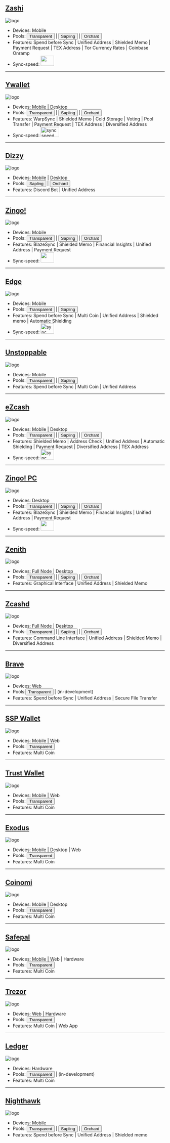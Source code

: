 
## [Zashi](https://electriccoin.co/zashi/)
![logo](https://i.ibb.co/HgsHnpN/zashiwallet.png "Zashi")
- Devices: Mobile
- Pools: 
  <a href="https://zechub.wiki/using-zcash/shielded-pools"><button>Transparent</button></a> | 
  <a href="https://zechub.wiki/using-zcash/shielded-pools"><button>Sapling</button></a> | 
  <a href="https://zechub.wiki/using-zcash/shielded-pools"><button>Orchard</button></a>
- Features: Spend before Sync | Unified Address | Shielded Memo | Payment Request | TEX Address | Tor Currency Rates | Coinbase Onramp
- Sync-speed: <img src="https://github.com/user-attachments/assets/750d3b0e-af0a-4599-b78e-cea9ac8e8eca" width="42" height="32">







---

## [Ywallet](https://ywallet.app/installation/)
![logo](https://i.ibb.co/z4QxCWp/ywalletcard.png "Ywallet")
- Devices: Mobile | Desktop
- Pools: 
  <a href="https://zechub.wiki/using-zcash/shielded-pools"><button>Transparent</button></a> | 
  <a href="https://zechub.wiki/using-zcash/shielded-pools"><button>Sapling</button></a> | 
  <a href="https://zechub.wiki/using-zcash/shielded-pools"><button>Orchard</button></a>
- Features: WarpSync | Shielded Memo | Cold Storage | Voting | Pool Transfer | Payment Request | TEX Address | Diversified Address
- Sync-speed: <img src="https://github.com/user-attachments/assets/405ffdc4-0ca7-4854-a048-d9d5fffa0eab" alt="sync speed" width="58" height="32">

---

## [Dizzy](https://youtu.be/IVkuo1CGPBU)
![logo](https://i.ibb.co/FH918w9/Dizzy-3.png "Dizzy")
- Devices: Mobile | Desktop
- Pools:
  <a href="https://zechub.wiki/using-zcash/shielded-pools"><button>Sapling</button></a> | 
  <a href="https://zechub.wiki/using-zcash/shielded-pools"><button>Orchard</button></a>
- Features: Discord Bot | Unified Address

---

## [Zingo!](https://www.zingolabs.org/)
![logo](https://i.ibb.co/bdJ49Ld/zingocard.png "Zingo!")
- Devices: Mobile
- Pools: 
  <a href="https://zechub.wiki/using-zcash/shielded-pools"><button>Transparent</button></a> | 
  <a href="https://zechub.wiki/using-zcash/shielded-pools"><button>Sapling</button></a> | 
  <a href="https://zechub.wiki/using-zcash/shielded-pools"><button>Orchard</button></a>
- Features: BlazeSync | Shielded Memo | Financial Insights | Unified Address | Payment Request
- Sync-speed: <img src="https://github.com/user-attachments/assets/c6c6da74-d4ff-4cdf-ba72-55a82bb4165d" width="42" height="32">

---

## [Edge](https://edge.app)
![logo](https://i.ibb.co/qCmmHk4/edgecard.png "Edge")
- Devices: Mobile
- Pools: 
  <a href="https://zechub.wiki/using-zcash/shielded-pools"><button>Transparent</button></a> | 
  <a href="https://zechub.wiki/using-zcash/shielded-pools"><button>Sapling</button></a>
- Features: Spend before Sync | Multi Coin | Unified Address | Shielded memo | Automatic Shielding
- Sync-speed: <img src="https://github.com/user-attachments/assets/c6207f4b-75ea-452d-8197-fba47622b2aa" alt="sync speed" width="42" height="32">

---

## [Unstoppable](https://unstoppable.money)
![logo](https://i.ibb.co/KXnS26y/unstoppablecard.png "Unstoppable")
- Devices: Mobile
- Pools: 
  <a href="https://zechub.wiki/using-zcash/shielded-pools"><button>Transparent</button></a> | 
  <a href="https://zechub.wiki/using-zcash/shielded-pools"><button>Sapling</button></a>
- Features: Spend before Sync | Multi Coin | Unified Address

---

## [eZcash](https://blog.nerdbank.net/ezcash-app)
![logo](https://i.ibb.co/C0q3jvw/e-Zcash-1.png "eZcash")
- Devices: Mobile | Desktop
- Pools: 
  <a href="https://zechub.wiki/using-zcash/shielded-pools"><button>Transparent</button></a> | 
  <a href="https://zechub.wiki/using-zcash/shielded-pools"><button>Sapling</button></a> | 
  <a href="https://zechub.wiki/using-zcash/shielded-pools"><button>Orchard</button></a>
- Features: Shielded Memo | Address Check | Unified Address | Automatic Shielding | Payment Request | Diversified Address | TEX Address
- Sync-speed: <img src="https://github.com/user-attachments/assets/cd3e7676-dced-4580-8af4-f93839699d11" alt="sync speed" width="42" height="32">

---

## [Zingo! PC](https://github.com/zingolabs/zingo-pc)
![logo](https://i.ibb.co/bdJ49Ld/zingocard.png "Zingo!")
- Devices: Desktop
- Pools: 
  <a href="https://zechub.wiki/using-zcash/shielded-pools"><button>Transparent</button></a> | 
  <a href="https://zechub.wiki/using-zcash/shielded-pools"><button>Sapling</button></a> | 
  <a href="https://zechub.wiki/using-zcash/shielded-pools"><button>Orchard</button></a>
- Features: BlazeSync | Shielded Memo | Financial Insights | Unified Address | Payment Request
- Sync-speed: <img src="https://github.com/user-attachments/assets/c6c6da74-d4ff-4cdf-ba72-55a82bb4165d" width="42" height="32">

---

## [Zenith](https://git.vergara.tech/Vergara_Tech/zenith)
![logo](https://i.ibb.co/VtPBnm6/zenith-2.png "Zenith")
- Devices: Full Node | Desktop
- Pools: 
  <a href="https://zechub.wiki/using-zcash/shielded-pools"><button>Transparent</button></a> | 
  <a href="https://zechub.wiki/using-zcash/shielded-pools"><button>Sapling</button></a> | 
  <a href="https://zechub.wiki/using-zcash/shielded-pools"><button>Orchard</button></a>
- Features: Graphical Interface | Unified Address | Shielded Memo

---

## [Zcashd](https://github.com/zcash/zcash)
![logo](https://i.ibb.co/Xz2NskW/zcashd.png "Zcashd")
- Devices: Full Node | Desktop
- Pools: 
  <a href="https://zechub.wiki/using-zcash/shielded-pools"><button>Transparent</button></a> | 
  <a href="https://zechub.wiki/using-zcash/shielded-pools"><button>Sapling</button></a> | 
  <a href="https://zechub.wiki/using-zcash/shielded-pools"><button>Orchard</button></a>
- Features: Command Line Interface | Unified Address | Shielded Memo | Diversified Address

---

## [Brave](https://brave.com/web3-privacy/)
![logo](https://i.ibb.co/6yqMNwZ/image-2024-01-13-170934865.png "Brave")
- Devices: Web
- Pools:<a href="https://zechub.wiki/using-zcash/shielded-pools"><button>Transparent</button></a> |  (in-development)
- Features: Spend before Sync | Unified Address | Secure File Transfer

---

## [SSP Wallet](https://sspwallet.io)
![logo](https://i.ibb.co/X3hdfSY/ssp-1.png "SSP Wallet")
- Devices: Mobile | Web
- Pools: <a href="https://zechub.wiki/using-zcash/shielded-pools"><button>Transparent</button></a> 
- Features: Multi Coin

---

## [Trust Wallet](https://trustwallet.com/download)
![logo](https://i.ibb.co/cNqxBJ1/trustwallet.png "Trust Wallet")
- Devices: Mobile | Web
- Pools: <a href="https://zechub.wiki/using-zcash/shielded-pools"><button>Transparent</button></a>
- Features: Multi Coin

---

## [Exodus](https://www.exodus.com/zcash-wallet-zec)
![logo](https://i.ibb.co/w0NNZNp/exoduscard.png "Exodus")
- Devices: Mobile | Desktop | Web
- Pools: <a href="https://zechub.wiki/using-zcash/shielded-pools"><button>Transparent</button></a> 
- Features: Multi Coin

---

## [Coinomi](https://www.coinomi.com/en/downloads)
![logo](https://i.ibb.co/QfHmjWY/coinomicard.png "Coinomi")
- Devices: Mobile | Desktop
- Pools: <a href="https://zechub.wiki/using-zcash/shielded-pools"><button>Transparent</button></a> 
- Features: Multi Coin

---

## [Safepal](https://safepal.com)
![logo](https://i.ibb.co/h29h6d0/safepalcard.png "Safepal")
- Devices: Mobile | Web | Hardware
- Pools: <a href="https://zechub.wiki/using-zcash/shielded-pools"><button>Transparent</button></a> 
- Features: Multi Coin

---

## [Trezor](https://trezor.io/learn/a/zcash-zec)
![logo](https://i.ibb.co/wcD52Kk/image-2024-01-13-170332340.png "Trezor")
- Devices: Web | Hardware
- Pools: <a href="https://zechub.wiki/using-zcash/shielded-pools"><button>Transparent</button></a>
- Features: Multi Coin | Web App

---

## [Ledger](https://www.ledger.com/coin/wallet/zcash)
![logo](https://i.ibb.co/2qX6WCF/Desktop-Wallets.png "Ledger")
- Devices: Hardware
- Pools: <a href="https://zechub.wiki/using-zcash/shielded-pools"><button>Transparent</button></a> |  (in-development)
- Features: Multi Coin

---

## [Nighthawk](https://nighthawkwallet.com)
![logo](https://i.ibb.co/vL2FxGk/nighthawkcard.png "Nighthawk")
- Devices: Mobile
- Pools: 
  <a href="https://zechub.wiki/using-zcash/shielded-pools"><button>Transparent</button></a> | 
  <a href="https://zechub.wiki/using-zcash/shielded-pools"><button>Sapling</button></a> | 
  <a href="https://zechub.wiki/using-zcash/shielded-pools"><button>Orchard</button></a>
- Features: Spend before Sync | Unified Address | Shielded memo

